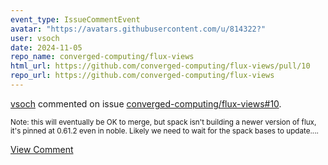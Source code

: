 ```yaml
---
event_type: IssueCommentEvent
avatar: "https://avatars.githubusercontent.com/u/814322?"
user: vsoch
date: 2024-11-05
repo_name: converged-computing/flux-views
html_url: https://github.com/converged-computing/flux-views/pull/10
repo_url: https://github.com/converged-computing/flux-views
---
```


<a href='https://github.com/vsoch' target='_blank'>vsoch</a> commented on issue <a href='https://github.com/converged-computing/flux-views/pull/10' target='_blank'>converged-computing/flux-views#10</a>.

<small>Note: this will eventually be OK to merge, but spack isn't building a newer version of flux, it's pinned at 0.61.2 even in noble. Likely we need to wait for the spack bases to update....</small>

<a href='https://github.com/converged-computing/flux-views/pull/10' target='_blank'>View Comment</a>